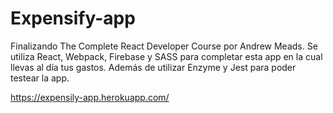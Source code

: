 # Expensify-app
Finalizando The Complete React Developer Course por Andrew Meads. Se utiliza React, Webpack, Firebase y SASS para completar esta app en la cual llevas al día tus gastos.
Además de utilizar Enzyme y Jest para poder testear la app.

https://expensily-app.herokuapp.com/
